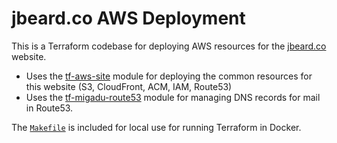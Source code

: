 # jbeard.co AWS Deployment

This is a Terraform codebase for deploying AWS resources for the
[jbeard.co](https://jbeard.co) website.

* Uses the [tf-aws-site](https://github.com/joshbeard/tf-aws-site) module for
  deploying the common resources for this website (S3, CloudFront, ACM, IAM, Route53)
* Uses the [tf-migadu-route53](https://github.com/joshbeard/tf-migadu-route53)
  module for managing DNS records for mail in Route53.

The [`Makefile`](Makefile) is included for local use for running Terraform in Docker.
